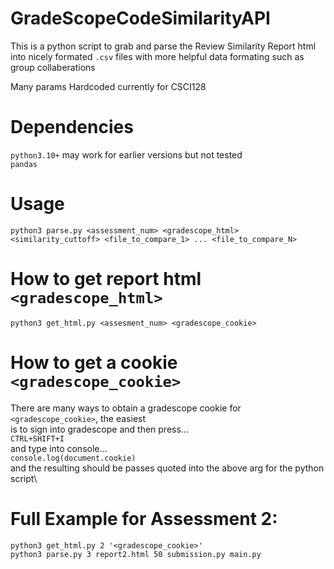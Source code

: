 # GradeScopeCodeSimilarityAPI
This is a python script to grab and parse the Review Similarity Report html into nicely formated `.csv` files 
with more helpful data formating such as group collaberations

Many params Hardcoded currently for CSCI128

# Dependencies
`python3.10+` may work for earlier versions but not tested\
`pandas`

# Usage
`python3 parse.py <assessment_num> <gradescope_html> <similarity_cuttoff> <file_to_compare_1> ... <file_to_compare_N>`

# How to get report html `<gradescope_html>`
`python3 get_html.py <assesment_num> <gradescope_cookie>`

# How to get a cookie `<gradescope_cookie>`
There are many ways to obtain a gradescope cookie for `<gradescope_cookie>`, the easiest\
is to sign into gradescope and then press...\
`CTRL+SHIFT+I`\
and type into console...\
`console.log(document.cookie)`\
and the resulting should be passes quoted into the above arg for the python script\

# Full Example for Assessment 2:
`python3 get_html.py 2 '<gradescope_cookie>'`\
`python3 parse.py 3 report2.html 50 submission.py main.py`
